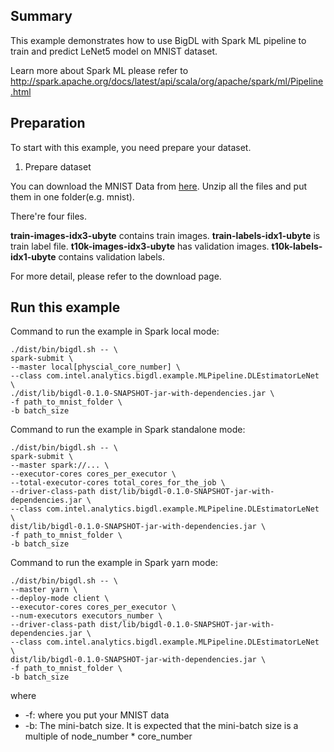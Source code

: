 ## Summary
This example demonstrates how to use BigDL with Spark ML pipeline to train and predict LeNet5 model on MNIST dataset.

Learn more about Spark ML please refer to <http://spark.apache.org/docs/latest/api/scala/org/apache/spark/ml/Pipeline.html>
## Preparation

To start with this example, you need prepare your dataset.


1. Prepare  dataset

You can download the MNIST Data from [here](http://yann.lecun.com/exdb/mnist/). Unzip all the
files and put them in one folder(e.g. mnist).

There're four files. 

**train-images-idx3-ubyte** contains train images.
**train-labels-idx1-ubyte** is train label file.
**t10k-images-idx3-ubyte** has validation images.
**t10k-labels-idx1-ubyte** contains validation labels.
 
For more detail, please refer to the download page.

## Run this example

Command to run the example in Spark local mode:
```
./dist/bin/bigdl.sh -- \
spark-submit \
--master local[physcial_core_number] \
--class com.intel.analytics.bigdl.example.MLPipeline.DLEstimatorLeNet \
./dist/lib/bigdl-0.1.0-SNAPSHOT-jar-with-dependencies.jar \
-f path_to_mnist_folder \
-b batch_size
```
Command to run the example in Spark standalone mode:
```
./dist/bin/bigdl.sh -- \
spark-submit \
--master spark://... \
--executor-cores cores_per_executor \
--total-executor-cores total_cores_for_the_job \
--driver-class-path dist/lib/bigdl-0.1.0-SNAPSHOT-jar-with-dependencies.jar \
--class com.intel.analytics.bigdl.example.MLPipeline.DLEstimatorLeNet  \
dist/lib/bigdl-0.1.0-SNAPSHOT-jar-with-dependencies.jar \
-f path_to_mnist_folder \
-b batch_size
```
Command to run the example in Spark yarn mode:
```
./dist/bin/bigdl.sh -- \
--master yarn \
--deploy-mode client \
--executor-cores cores_per_executor \
--num-executors executors_number \
--driver-class-path dist/lib/bigdl-0.1.0-SNAPSHOT-jar-with-dependencies.jar \
--class com.intel.analytics.bigdl.example.MLPipeline.DLEstimatorLeNet  \
dist/lib/bigdl-0.1.0-SNAPSHOT-jar-with-dependencies.jar \
-f path_to_mnist_folder \
-b batch_size
```
where

* -f: where you put your MNIST data
* -b: The mini-batch size. It is expected that the mini-batch size is a multiple of node_number * core_number
